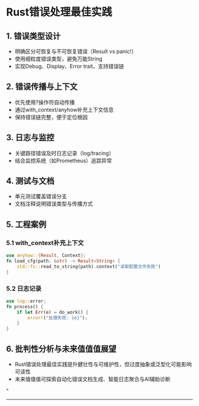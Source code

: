 ﻿# Rust错误处理最佳实践

## 1. 错误类型设计

- 明确区分可恢复与不可恢复错误（Result vs panic!）
- 使用细粒度错误类型，避免万能String
- 实现Debug、Display、Error trait，支持错误链

## 2. 错误传播与上下文

- 优先使用?操作符自动传播
- 通过with_context/anyhow补充上下文信息
- 保持错误链完整，便于定位根因

## 3. 日志与监控

- 关键路径错误及时日志记录（log/tracing）
- 结合监控系统（如Prometheus）追踪异常

## 4. 测试与文档

- 单元测试覆盖错误分支
- 文档注释说明错误类型与传播方式

## 5. 工程案例

### 5.1 with_context补充上下文

```rust
use anyhow::{Result, Context};
fn load_cfg(path: &str) -> Result<String> {
    std::fs::read_to_string(path).context("读取配置文件失败")
}
```

### 5.2 日志记录

```rust
use log::error;
fn process() {
    if let Err(e) = do_work() {
        error!("处理失败: {e}");
    }
}
```

## 6. 批判性分析与未来值值值展望

- Rust错误处理最佳实践提升健壮性与可维护性，但过度抽象或泛型化可能影响可读性
- 未来值值值可探索自动化错误文档生成、智能日志聚合与AI辅助诊断

"

---
